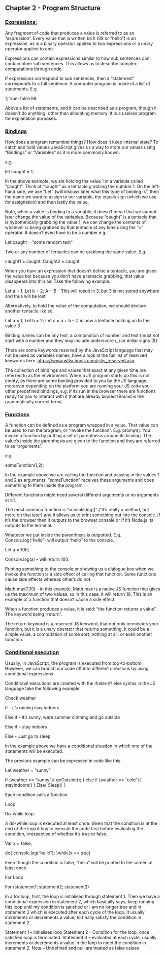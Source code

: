 ## Chapter 2 - Program Structure

### <ins>Expressions<ins>:

Any fragment of code that produces a value is referred to as an “expression”. Every value that is written be it (99 or “hello”) is an expression, as is a binary operator applied to two expressions or a unary operator applied to one.

Expressions can contain expressions similar to how sub sentences can contain other sub sentences. This allows us to describe complex computations through code.

If expressions correspond to sub sentences, then a “statement” corresponds to a full sentence. A computer program is made of a list of statements. E.g.

1;
true;
false
99

Above a list of statements, and it can be described as a program, though it doesn’t do anything, other than allocating memory. It is a useless program for explanation purposes.

### <ins>Bindings<ins>

How does a program remember things? How does it keep internal state? To catch and hold values JavaScript gives us a way to store our values using “Bindings” or “Variables” as it is more commonly known.

e.g.

let caught = 1;

In the above example, we are holding the value 1 in a variable called “caught”. Think of “caught” as a tentacle grabbing the number 1. On the left-hand side, we use “Let” (will discuss later what this type of binding is”, then the name we want to assign to our variable, the equals sign (which we use for assignation) and then lastly the value.

Note, when a value is binding to a variable, it doesn’t mean that we cannot later change the value of the variables. Because “caught” is a tentacle that is hypothetically grabbing the value 1, we can change the contents of whatever is being grabbed by that tentacle at any time using the “=” operator. It doesn’t even have to be a number e.g.

Let caught = “some random text”

Two or any number of tentacles can be grabbing the same value. E.g.

caught1 = caught.
Caught2 = caught.

When you have an expression that doesn’t define a tentacle, you are given the value but because you don’t have a tentacle grabbing, that value disappears into thin air. Take the following example.

Let a = 1;
Let b = 2;
A + B – This will result in 3, but 3 is not stored anywhere and thus will be lost

Alternatively, to hold the value of the computation, we should declare another tentacle like so.

Let a = 1;
Let b = 2;
Let c = a + b – C is now a tentacle holding on to the value 3

Binding names can be any text, a combination of number and text (must not start with a number and they may include underscore (_) or dollar signs ($).

There are some keywords reserved by the JavaScript language that may not be used as variables names, have a look at the full list of reserved keywords here.
https://www.w3schools.com/js/js_reserved.asp

The collection of bindings and values that exact at any given time are referred to as the environment. When a JS program starts up this is not empty, as there are some binding provided to you by the JS language, moreover depending on the platform you are running your JS code you other predefined bindings, e.g. if its run in the browser there are functions ready for you to interact with it that are already binded (Bound is the grammatically correct term).

### <ins>Functions<ins>

A function can be defined as a program wrapped in a value. That value can be used to run the program, or “Invoke the function”. E.g. prompt(). You invoke a function by putting a set of parenthesis around its binding. The value’s inside the parenthesis are given to the function and they are referred to as “arguments”.

e.g.

someFunction(1,2);

In the example above we are calling the function and passing in the values 1 and 2 as arguments. “someFunction” receives these arguments and does something to them inside the program.

Different functions might need several different arguments or no arguments at all.

The most common function is “console.log()” (“it’s really a method, but more on that later) and it allows us to print something out into the console. If it’s the browser then it outputs to the browser console or if it’s Node.js its outputs to the terminal.

Whatever we put inside the parenthesis is outputted. E.g. Console.log(“hello”) will output “hello” to the console.

Let a = 100;

Console.log(a) – will return 100.

Printing something to the console or showing us a dialogue box when we invoke the function is a side effect of calling that function. Some functions cause side effects whereas other’s do not.  

Math.max(1,10) – in this example, Math.max is a native JS function that gives us the maximum of two values, so in this case, it will return 10. This is an example of a function that doesn’t cause a side effect.

When a function produces a value, it is said: “the function returns a value”. The keyword being “return”.

The return keyword is a reserved JS keyword, that not only terminates your function, but it is a unary operator that returns something. It could be a simple value, a computation of some sort, nothing at all, or even another function.

### <ins>Conditional execution <ins>

Usually, in JavaScript, the program is executed from top-to-bottom. However, we can branch our code off into different directions by using conditional expressions.

Conditional executions are created with the if/else if/ else syntax in the JS language take the following example.

Check weather

If - it’s raining stay indoors

Else if - it’s sunny, were summer clothing and go outside

Else if – stay indoors

Else - Just go to sleep

In the example above we have a conditional situation in which one of the statements will be executed.

The previous example can be expressed in code like this:

Let weather = “sunny”

If (weather == “sunny”){
   goOutside();
}
else if (weather == “cold”){
 stayIndoors()
}
Else{
Sleep()
}

Each condition calls a function.

Loop

Do-while loop:

A do-while loop is executed at least once. Given that the condition is at the end of the loop it has to execute the code first before evaluating the condition, irrespective of whether it’s true or false.

Var x = false;

do{
console.log(“hello”);
}while(x == true)                         

Even though the condition is false, “hello” will be printed to the screen at least once.

For Loop

For (statement1; statement2; statement3)

In a for loop, first, the loop is initialised through statement 1. Then we have a conditional expression in statement 2, which basically says, keep running this loop until my condition is satisfied or I am no longer true and in statement 3 which is executed after each cycle of the loop. It usually increments or decrements a value, to finally satisfy the condition in statement 2.

Statement 1 – initialises loop
Statement 2 – Condition for the loop, once satisfied loop is terminated.
Statement 3 – evaluated at each cycle, usually increments or decrements a value in the loop to meet the condition in statement 2.
Note – Undefined and null are treated as false values








